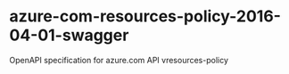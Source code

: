# azure-com-resources-policy-2016-04-01-swagger
OpenAPI specification for azure.com API vresources-policy
